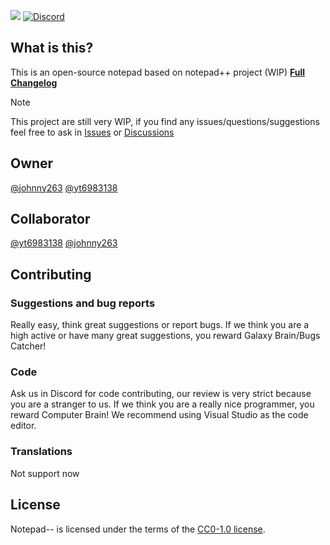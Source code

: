 [![](https://img.shields.io/github/license/johnny263/notepad-minus-minus?style=flat-square)](https://github.com/johnny263/notepad-minus-minus/master/LICENSE)
[![Discord](https://img.shields.io/discord/1165154972665659412?style=flat-square&logo=discord&label=Discord)](https://discord.gg/gEYbTt4wwv)
## What is this?
This is an open-source notepad based on notepad++ project (WIP)
[**Full Changelog**](Changelog.md)
> [!NOTE]
> This project are still very WIP, if you find any issues/questions/suggestions feel free to ask in [Issues](https://github.com/johnny263/Notepad-minus-minus/issues) or [Discussions](https://github.com/johnny263/Notepad-minus-minus/discussions)

## Owner
[@johnny263](https://github.com/johnny263) [@yt6983138](https://github.com/yt6983138)

## Collaborator
[@yt6983138](https://github.com/yt6983138) [@johnny263](https://github.com/johnny263)

## Contributing
### Suggestions and bug reports
Really easy, think great suggestions or report bugs.
If we think you are a high active or have many great suggestions, you reward Galaxy Brain/Bugs Catcher!

### Code
Ask us in Discord for code contributing, our review is very strict because you are a stranger to us.
If we think you are a really nice programmer, you reward Computer Brain!
We recommend using Visual Studio as the code editor.

### Translations
Not support now

## License
Notepad-- is licensed under the terms of the [CC0-1.0 license](https://github.com/johnny263/Notepad-minus-minus/blob/master/LICENSE).
